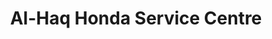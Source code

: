 ---
title: "Al-Haq Honda Service Centre"
url: /rwlpnddy/al-haq-honda-service-centre/
shop: Motorrad
---